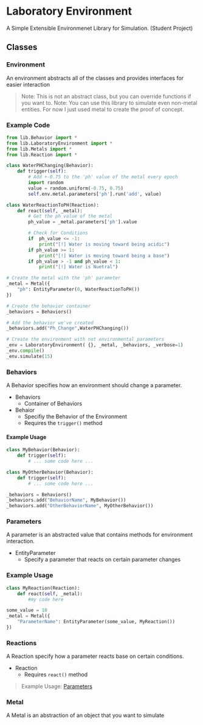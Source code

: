 # Laboratory Environment

A Simple Extensible Environmenet Library for Simulation. (Student Project)

## Classes

### Environment

An environment abstracts all of the classes and provides interfaces for
easier interaction

> Note: This is not an abstract class, but you can override functions if you want to.
> Note: You can use this library to simulate even non-metal entities. For now I just used metal to create the proof of concept.

### Example Code

```py
from lib.Behavior import *
from lib.LaboratoryEnvironment import *
from lib.Metals import *
from lib.Reaction import *

class WaterPHChanging(Behavior):
    def trigger(self):
        # Add +-0.75 to the 'ph' value of the metal every epoch
        import random
        value = random.uniform(-0.75, 0.75)
        self.env.metal.parameters['ph'].run('add', value)

class WaterReactionToPH(Reaction):
    def react(self, _metal):
        # Get the ph value of the metal
        ph_value = _metal.parameters['ph'].value

        # Check for Conditions
        if  ph_value <= -1:
            print("[!] Water is moving toward being acidic")
        if ph_value >= 1:
            print("[!] Water is moving toward being a base")
        if ph_value > -1 and ph_value < 1:
            print("[!] Water is Nuetral")

# Create the metal with the 'ph' parameter
_metal = Metal({
    "ph": EntityParameter(0, WaterReactionToPH())
})

# Create the behavior container
_behaviors = Behaviors()

# Add the behavior we've created
_behaviors.add("Ph_Change",WaterPHChanging())

# Create the environment with not environmental parameters
_env = LaboratoryEnvironment( {}, _metal, _behaviors, _verbose=1)
_env.compile()
_env.simulate(15)
```


### Behaviors

A Behavior specifies how an environment should change a parameter.

- Behaviors
    - Container of Behaviors
- Behaior
    - Specifiy the Behavior of the Environment
    - Requires the `trigger()` method

#### Example Usage

```py
class MyBehavior(Behavior):
    def trigger(self):
        # ... some code here ...

class MyOtherBehavior(Behavior):
    def trigger(self):
        # ... some code here ...

_behaviors = Behaviors()
_behaviors.add("BehaviorName", MyBehavior())
_behaviors.add("OtherBehaviorName", MyOtherBehavior())
```


### Parameters

A parameter is an abstracted value that contains methods for environment
interaction.

- EntityParameter
    - Specify a parameter that reacts on certain parameter changes

### Example Usage

```py
class MyReaction(Reaction):
    def react(self, _metal):
        #my code here

some_value = 10
_metal = Metal({
    "ParameterName": EntityParameter(some_value, MyReaction())
})
```

### Reactions

A Reaction specify how a parameter reacts base on certain conditions.

- Reaction
    - Requires `react()` method

> Example Usage: [Parameters](###Parameters)

### Metal

A Metal is an abstraction of an object that you want to simulate


